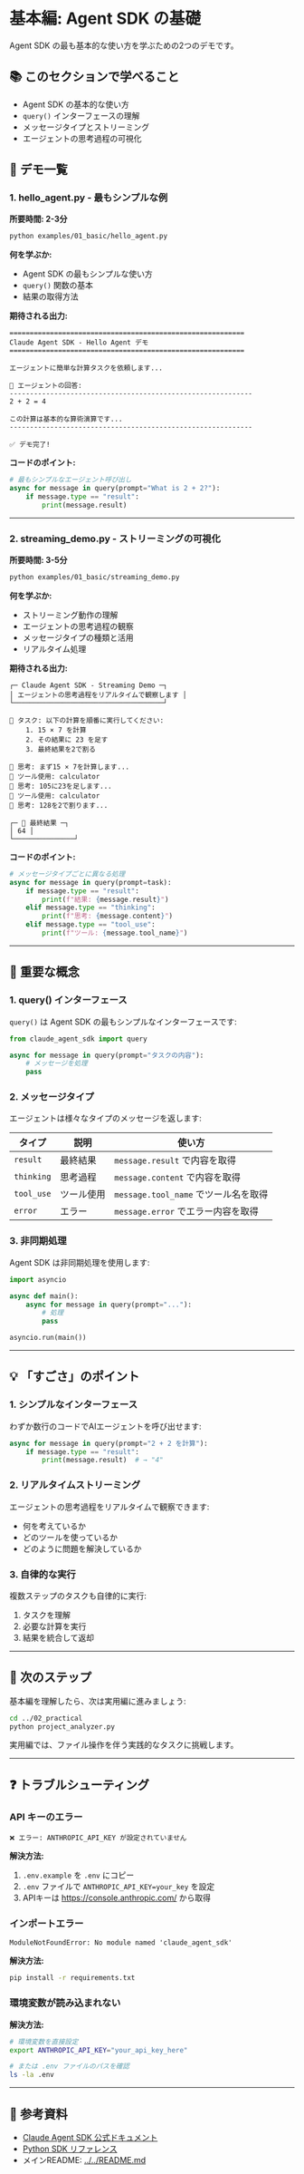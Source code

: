 # 基本編: Agent SDK の基礎

Agent SDK の最も基本的な使い方を学ぶための2つのデモです。

## 📚 このセクションで学べること

- Agent SDK の基本的な使い方
- `query()` インターフェースの理解
- メッセージタイプとストリーミング
- エージェントの思考過程の可視化

## 🎯 デモ一覧

### 1. hello_agent.py - 最もシンプルな例

**所要時間: 2-3分**

```bash
python examples/01_basic/hello_agent.py
```

**何を学ぶか:**
- Agent SDK の最もシンプルな使い方
- `query()` 関数の基本
- 結果の取得方法

**期待される出力:**
```
==========================================================
Claude Agent SDK - Hello Agent デモ
==========================================================

エージェントに簡単な計算タスクを依頼します...

🎯 エージェントの回答:
------------------------------------------------------------
2 + 2 = 4

この計算は基本的な算術演算です...
------------------------------------------------------------

✅ デモ完了!
```

**コードのポイント:**
```python
# 最もシンプルなエージェント呼び出し
async for message in query(prompt="What is 2 + 2?"):
    if message.type == "result":
        print(message.result)
```

---

### 2. streaming_demo.py - ストリーミングの可視化

**所要時間: 3-5分**

```bash
python examples/01_basic/streaming_demo.py
```

**何を学ぶか:**
- ストリーミング動作の理解
- エージェントの思考過程の観察
- メッセージタイプの種類と活用
- リアルタイム処理

**期待される出力:**
```
┌─ Claude Agent SDK - Streaming Demo ─┐
│ エージェントの思考過程をリアルタイムで観察します │
└─────────────────────────────────────┘

📝 タスク: 以下の計算を順番に実行してください:
    1. 15 × 7 を計算
    2. その結果に 23 を足す
    3. 最終結果を2で割る

💭 思考: まず15 × 7を計算します...
🔧 ツール使用: calculator
💭 思考: 105に23を足します...
🔧 ツール使用: calculator
💭 思考: 128を2で割ります...

┌─ 🎯 最終結果 ─┐
│ 64 │
└───────────────┘
```

**コードのポイント:**
```python
# メッセージタイプごとに異なる処理
async for message in query(prompt=task):
    if message.type == "result":
        print(f"結果: {message.result}")
    elif message.type == "thinking":
        print(f"思考: {message.content}")
    elif message.type == "tool_use":
        print(f"ツール: {message.tool_name}")
```

---

## 🔑 重要な概念

### 1. query() インターフェース

`query()` は Agent SDK の最もシンプルなインターフェースです:

```python
from claude_agent_sdk import query

async for message in query(prompt="タスクの内容"):
    # メッセージを処理
    pass
```

### 2. メッセージタイプ

エージェントは様々なタイプのメッセージを返します:

| タイプ | 説明 | 使い方 |
|--------|------|--------|
| `result` | 最終結果 | `message.result` で内容を取得 |
| `thinking` | 思考過程 | `message.content` で内容を取得 |
| `tool_use` | ツール使用 | `message.tool_name` でツール名を取得 |
| `error` | エラー | `message.error` でエラー内容を取得 |

### 3. 非同期処理

Agent SDK は非同期処理を使用します:

```python
import asyncio

async def main():
    async for message in query(prompt="..."):
        # 処理
        pass

asyncio.run(main())
```

---

## 💡 「すごさ」のポイント

### 1. シンプルなインターフェース

わずか数行のコードでAIエージェントを呼び出せます:

```python
async for message in query(prompt="2 + 2 を計算"):
    if message.type == "result":
        print(message.result)  # → "4"
```

### 2. リアルタイムストリーミング

エージェントの思考過程をリアルタイムで観察できます:
- 何を考えているか
- どのツールを使っているか
- どのように問題を解決しているか

### 3. 自律的な実行

複数ステップのタスクも自律的に実行:
1. タスクを理解
2. 必要な計算を実行
3. 結果を統合して返却

---

## 🚀 次のステップ

基本編を理解したら、次は実用編に進みましょう:

```bash
cd ../02_practical
python project_analyzer.py
```

実用編では、ファイル操作を伴う実践的なタスクに挑戦します。

---

## ❓ トラブルシューティング

### API キーのエラー

```
❌ エラー: ANTHROPIC_API_KEY が設定されていません
```

**解決方法:**
1. `.env.example` を `.env` にコピー
2. `.env` ファイルで `ANTHROPIC_API_KEY=your_key` を設定
3. APIキーは https://console.anthropic.com/ から取得

### インポートエラー

```
ModuleNotFoundError: No module named 'claude_agent_sdk'
```

**解決方法:**
```bash
pip install -r requirements.txt
```

### 環境変数が読み込まれない

**解決方法:**
```bash
# 環境変数を直接設定
export ANTHROPIC_API_KEY="your_api_key_here"

# または .env ファイルのパスを確認
ls -la .env
```

---

## 📖 参考資料

- [Claude Agent SDK 公式ドキュメント](https://docs.claude.com/en/api/agent-sdk/overview)
- [Python SDK リファレンス](https://docs.claude.com/en/api/agent-sdk/python)
- メインREADME: [../../README.md](../../README.md)
